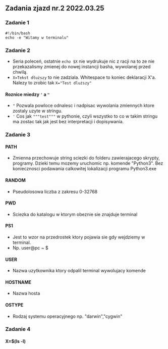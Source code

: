 
## Zadania zjazd nr.2 2022.03.25

### Zadanie 1
```
#!/bin/bash
echo -e "Witamy w terminalu"
```

### Zadanie 2

- Seria poleceń, ostatnie ```echo $X``` nie wydrukuje nic z racji na to ze nie przekazalismy zmienej do nowej instancji basha, wywolanej przed chwilą.
- ```X=Tekst dłuższy``` to nie zadziala. Whitespace to koniec deklaracji X'a. Nalezy to zrobic tak ```X="Test dluższy"```

#### Roznice miedzy ```'``` a ```"```

- ```"``` Pozwala powloce odnalesc i nadpisac wywolania zmiennych ktore zostaly uzyte w stringu.
- ```'``` Cos jak `"""test"""` w pythonie, czyli wszystko to co w takim stringu ma zostac tak jak jest bez interpretacji i dopisywania.

### Zadanie 3

#### PATH

- Zmienna przechowuje string sciezki do folderu zawierajacego skrypty, programy. Dzieki temu mozemy uruchomic np. komende "Python3". Bez koniecznosci podawania calkowitej lokalizacji programu Python3.exe

#### RANDOM

- Pseudolosowa liczba z zakresu 0-32768

#### PWD

- Sciezka do katalogu w ktorym obeznie sie znajduje terminal

#### PS1

- Jest to wzor na przedrostek ktory pojawia sie gdy wejdziemy w terminal.
- Np. user@pc ~ $

#### USER

- Nazwa uzytkownika ktory odpalil terminal wywolujacy komende

#### HOSTNAME

- Nazwa hosta 

#### OSTYPE

- Rodzaj systemu operacyjnego np. "darwin","cygwin"

### Zadanie 4

#### X=$(ls -l)




